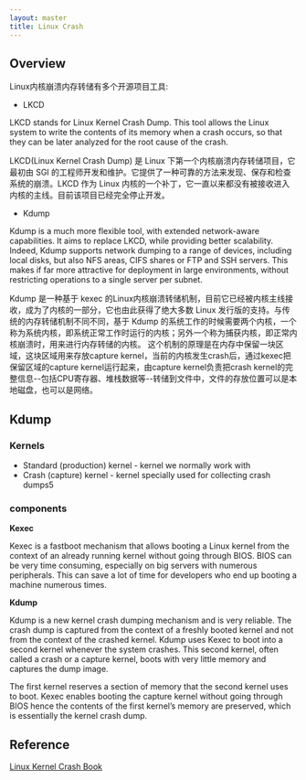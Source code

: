 ```yaml
---
layout: master
title: Linux Crash
---
```


## Overview

Linux内核崩溃内存转储有多个开源项目工具:

- LKCD

LKCD stands for Linux Kernel Crash Dump. This tool allows the Linux system to write
the contents of its memory when a crash occurs, so that they can be later analyzed for
the root cause of the crash.

LKCD(Linux Kernel Crash Dump) 是 Linux 下第一个内核崩溃内存转储项目，它最初由 SGI 的工程师开发和维护。它提供了一种可靠的方法来发现、保存和检查系统的崩溃。LKCD 作为 Linux 内核的一个补丁，它一直以来都没有被接收进入内核的主线。目前该项目已经完全停止开发。

- Kdump 

Kdump is a much more flexible tool, with extended network-aware capabilities. It aims
to replace LKCD, while providing better scalability. Indeed, Kdump supports network
dumping to a range of devices, including local disks, but also NFS areas, CIFS shares
or FTP and SSH servers. This makes if far more attractive for deployment in large
environments, without restricting operations to a single server per subnet.

Kdump 是一种基于 kexec 的Linux内核崩溃转储机制，目前它已经被内核主线接收，成为了内核的一部分，它也由此获得了绝大多数 Linux 发行版的支持。与传统的内存转储机制不同不同，基于 Kdump 的系统工作的时候需要两个内核，一个称为系统内核，即系统正常工作时运行的内核；另外一个称为捕获内核，即正常内核崩溃时，用来进行内存转储的内核。 这个机制的原理是在内存中保留一块区域，这块区域用来存放capture kernel，当前的内核发生crash后，通过kexec把保留区域的capture kernel运行起来，由capture kernel负责把crash kernel的完整信息--包括CPU寄存器、堆栈数据等--转储到文件中，文件的存放位置可以是本地磁盘，也可以是网络。

## Kdump

### Kernels

- Standard (production) kernel - kernel we normally work with
- Crash (capture) kernel - kernel specially used for collecting crash dumps5

### components

**Kexec**

Kexec is a fastboot mechanism that allows booting a Linux kernel from the context of an
already running kernel without going through BIOS. BIOS can be very time consuming,
especially on big servers with numerous peripherals. This can save a lot of time for
developers who end up booting a machine numerous times.

**Kdump**

Kdump is a new kernel crash dumping mechanism and is very reliable. The crash dump
is captured from the context of a freshly booted kernel and not from the context of the
crashed kernel. Kdump uses Kexec to boot into a second kernel whenever the system
crashes. This second kernel, often called a crash or a capture kernel, boots with very
little memory and captures the dump image.

The first kernel reserves a section of memory that the second kernel uses to boot. Kexec
enables booting the capture kernel without going through BIOS hence the contents of
the first kernel’s memory are preserved, which is essentially the kernel crash dump.

## Reference

[Linux Kernel Crash Book](http://www.dedoimedo.com/computers/crash-book.html#purchase)
